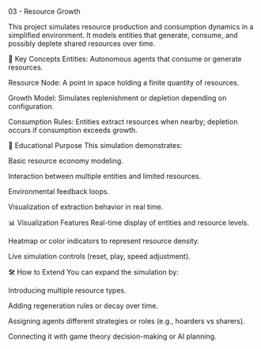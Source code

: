 03 - Resource Growth

This project simulates resource production and consumption dynamics in a simplified environment. It models entities that generate, consume, and possibly deplete shared resources over time.

🚀 Key Concepts
Entities: Autonomous agents that consume or generate resources.

Resource Node: A point in space holding a finite quantity of resources.

Growth Model: Simulates replenishment or depletion depending on configuration.

Consumption Rules: Entities extract resources when nearby; depletion occurs if consumption exceeds growth.

🧠 Educational Purpose
This simulation demonstrates:

Basic resource economy modeling.

Interaction between multiple entities and limited resources.

Environmental feedback loops.

Visualization of extraction behavior in real time.

📊 Visualization Features
Real-time display of entities and resource levels.

Heatmap or color indicators to represent resource density.

Live simulation controls (reset, play, speed adjustment).

🛠️ How to Extend
You can expand the simulation by:

Introducing multiple resource types.

Adding regeneration rules or decay over time.

Assigning agents different strategies or roles (e.g., hoarders vs sharers).

Connecting it with game theory decision-making or AI planning.
